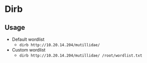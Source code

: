 # Dirb

## Usage 
- Default wordlist
  - ```dirb http://10.20.14.204/mutillidae/```
- Custom wordlist
  - ```dirb http://10.20.14.204/mutillidae/ /root/wordlist.txt```

